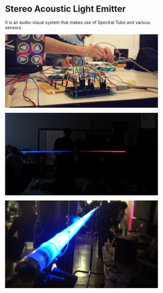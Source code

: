 Stereo Acoustic Light Emitter
=============================
It is an audio-visual system that makes use of Spectral Tube and various sensors.

![Spectral Tube Controller](https://raw.githubusercontent.com/AravinthPanch/stereo-acoustic-light-emitter/master/Document/Images/IMG_1253.jpg "Spectral Tube Controller")

![Spectral Tube Demo](https://raw.githubusercontent.com/AravinthPanch/stereo-acoustic-light-emitter/master/Document/Images/IMG_1271.jpg "Spectral Tube Demo")

![Spectral Tube](https://raw.githubusercontent.com/AravinthPanch/stereo-acoustic-light-emitter/master/Document/Images/IMG_1277.jpg "Spectral Tube")
